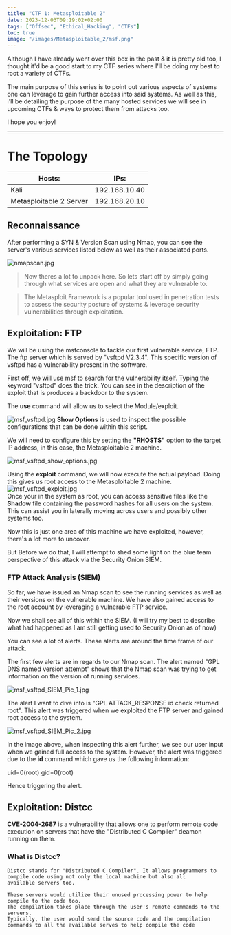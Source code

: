 ```yaml
---
title: "CTF 1: Metasploitable 2"
date: 2023-12-03T09:19:02+02:00
tags: ["Offsec", "Ethical_Hacking", "CTFs"]
toc: true
image: "/images/Metasploitable_2/msf.png"
---
```


Although I have already went over this box in the past & it is pretty old too, I thought it'd be a good start to my CTF series where I'll be doing my best to root a variety of CTFs. 

The main purpose of this series is to point out various aspects of systems one can leverage to gain further access into said systems. As well as this, i'll be detailing the purpose of the many hosted services we will see in upcoming CTFs & ways to protect them from attacks too.

I hope you enjoy!

----------------------------------------------------------------------------------------------------------------------
# The Topology
| Hosts:                  | IPs:          |
|-------------------------|---------------|
| Kali                    | 192.168.10.40 |
| Metasploitable 2 Server | 192.168.20.10 |


## Reconnaissance
After performing a SYN & Version Scan using Nmap, you can see the server's various services listed below as well as their associated ports.  

![nmapscan.jpg](/images/Metasploitable_2/nmapscan.jpg)

> Now theres a lot to unpack here. So lets start off by simply going through what services are open and what they are vulnerable to.

> The Metasploit Framework is a popular tool used in penetration tests to assess the security posture of systems & leverage security vulnerabilities through exploitation.

## Exploitation: FTP
We will be using the msfconsole to tackle our first vulnerable service, FTP. The ftp server which is served by "vsftpd V2.3.4". This specific version of vsftpd has a vulnerability present in the software. 

First off, we will use msf to search for the vulnerability itself. Typing the keyword "vsftpd" does the trick. You can see in the description of the exploit that is produces a backdoor to the system.

The **use** command will allow us to select the Module/exploit.

![msf_vsftpd.jpg](/images/Metasploitable_2/msf_vsftpd.jpg)
**Show Options** is used to inspect the possible configurations that can be done within this script. 

We will need to configure this by setting the **"RHOSTS"** option to the target IP address, in this case, the Metasploitable 2 machine. 

![msf_vsftpd_show_options.jpg](/images/Metasploitable_2/msf_vsftpd_show_options.jpg)

Using the **exploit** command, we will now execute the actual payload. Doing this gives us root access to the Metasploitable 2 machine.  
![msf_vsftpd_exploit.jpg](/images/Metasploitable_2/msf_vsftpd_exploit.jpg)  
Once your in the system as root, you can access sensitive files like the **Shadow** file containing the password hashes for all users on the system. This can assist you in laterally moving across users and possibly other systems too. 

Now this is just one area of this machine we have exploited, however, there's a lot more to uncover. 

But Before we do that, I will attempt to shed some light on the blue team perspective of this attack via the Security Onion SIEM.

### FTP Attack Analysis (SIEM)
So far, we have issued an Nmap scan to see the running services as well as their versions on the vulnerable machine. We have also gained access to the root account by leveraging a vulnerable FTP service. 

Now we shall see all of this within the SIEM. (I will try my best to describe what had happened as I am still getting used to Security Onion as of now)

You can see a lot of alerts. These alerts are around the time frame of our attack. 

The first few alerts are in regards to our Nmap scan. The alert named "GPL DNS named version attempt" shows that the Nmap scan was trying to get information on the version of running services.

![msf_vsftpd_SIEM_Pic_1.jpg](/images/Metasploitable_2/msf_vsftpd_SIEM1.jpg)

The alert I want to dive into is "GPL ATTACK_RESPONSE id check returned root". This alert was triggered when we exploited the FTP server and gained root access to the system.

![msf_vsftpd_SIEM_Pic_2.jpg](/images/Metasploitable_2/msf_vsftpd_SIEM2.jpg)

In the image above, when inspecting this alert further, we see our user input when we gained full access to the system. However, the alert was triggered due to the **id** command which gave us the following information:

uid=0(root) gid=0(root)

Hence triggering the alert.

## Exploitation: Distcc  
**CVE-2004-2687** is a vulnerability that allows one to perform remote code execution on servers that have the "Distributed C Compiler" deamon running on them.

### What is Distcc?
	Distcc stands for "Distributed C Compiler". It allows programmers to compile code using not only the local machine but also all 
    available servers too. 
    
    These servers would utilize their unused processing power to help compile to the code too.
    The compilation takes place through the user's remote commands to the servers. 
    Typically, the user would send the source code and the compilation commands to all the available serves to help compile the code
